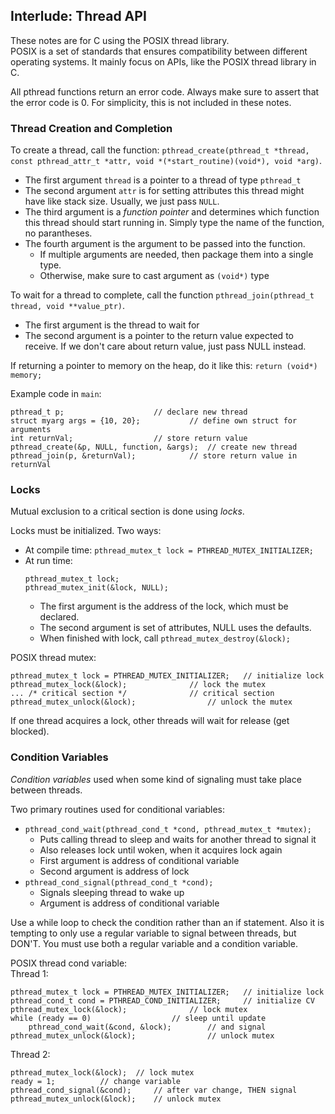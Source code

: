 ## Interlude: Thread API

These notes are for C using the POSIX thread library.  
POSIX is a set of standards that ensures compatibility between different
operating systems. It mainly focus on APIs, like the POSIX thread library in
C.

All pthread functions return an error code. Always make sure to assert that the
error code is 0. For simplicity, this is not included in these notes.

### Thread Creation and Completion

To create a thread, call the function: `pthread_create(pthread_t *thread,
const pthread_attr_t *attr, void *(*start_routine)(void*), void *arg)`.  
- The first argument `thread` is a pointer to a thread of type `pthread_t`  
- The second argument `attr` is for setting attributes this thread might have
  like stack size. Usually, we just pass `NULL`.  
- The third argument is a *function pointer* and determines which function this
  thread should start running in. Simply type the name of the function, no
  parantheses.  
- The fourth argument is the argument to be passed into the function.  
  * If multiple arguments are needed, then package them into a single type.
  * Otherwise, make sure to cast argument as `(void*)` type

To wait for a thread to complete, call the function `pthread_join(pthread_t
thread, void **value_ptr)`.  
- The first argument is the thread to wait for  
- The second argument is a pointer to the return value expected to receive. If
  we don't care about return value, just pass NULL instead.  

If returning a pointer to memory on the heap, do it like this: `return (void*) memory;`

Example code in `main`:  
```
pthread_t p;					// declare new thread
struct myarg args = {10, 20};			// define own struct for arguments
int returnVal;					// store return value
pthread_create(&p, NULL, function, &args); 	// create new thread 
pthread_join(p, &returnVal); 			// store return value in returnVal
```

### Locks

Mutual exclusion to a critical section is done using *locks*.  

Locks must be initialized. Two ways:  
- At compile time: `pthread_mutex_t lock = PTHREAD_MUTEX_INITIALIZER;`  
- At run time:  
	```
	pthread_mutex_t lock;
	pthread_mutex_init(&lock, NULL); 
	```   
  * The first argument is the address of the lock, which must be declared.   
  * The second argument is set of attributes, NULL uses the defaults.   
  * When finished with lock, call `pthread_mutex_destroy(&lock);`   

POSIX thread mutex:   
```
pthread_mutex_t lock = PTHREAD_MUTEX_INITIALIZER; 	// initialize lock
pthread_mutex_lock(&lock); 				// lock the mutex
... /* critical section */ 				// critical section
pthread_mutex_unlock(&lock); 				// unlock the mutex
```

If one thread acquires a lock, other threads will wait for release (get blocked).  

### Condition Variables

*Condition variables* used when some kind of signaling must take place between
threads.  

Two primary routines used for conditional variables:  
- `pthread_cond_wait(pthread_cond_t *cond, pthread_mutex_t *mutex);`
  * Puts calling thread to sleep and waits for another thread to signal it  
  * Also releases lock until woken, when it acquires lock again
  * First argument is address of conditional variable  
  * Second argument is address of lock  
- `pthread_cond_signal(pthread_cond_t *cond);`  
  * Signals sleeping thread to wake up  
  * Argument is address of conditional variable  

Use a while loop to check the condition rather than an if statement. Also it is
tempting to only use a regular variable to signal between threads, but DON'T.
You must use both a regular variable and a condition variable.

POSIX thread cond variable:  
Thread 1: 
```
pthread_mutex_t lock = PTHREAD_MUTEX_INITIALIZER; 	// initialize lock
pthread_cond_t cond = PTHREAD_COND_INITIALIZER; 	// initialize CV
pthread_mutex_lock(&lock); 				// lock mutex
while (ready == 0) 					// sleep until update
	pthread_cond_wait(&cond, &lock); 		// and signal 
pthread_mutex_unlock(&lock); 				// unlock mutex
```
Thread 2:  
```  
pthread_mutex_lock(&lock); 	// lock mutex
ready = 1;			// change variable
pthread_cond_signal(&cond); 	// after var change, THEN signal
pthread_mutex_unlock(&lock); 	// unlock mutex
```
